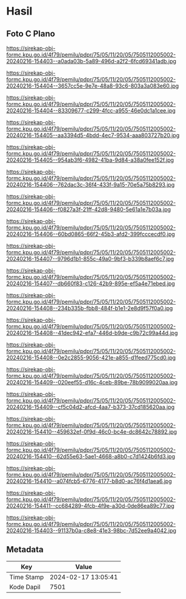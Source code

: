 # Hasil

## Foto C Plano

https://sirekap-obj-formc.kpu.go.id/4f79/pemilu/pdpr/75/05/11/20/05/7505112005002-20240216-154403--a0ada03b-5a89-496d-a2f2-6fcd69341adb.jpg

https://sirekap-obj-formc.kpu.go.id/4f79/pemilu/pdpr/75/05/11/20/05/7505112005002-20240216-154404--3657cc5e-9e7e-48a8-93c6-803a3a083e60.jpg

https://sirekap-obj-formc.kpu.go.id/4f79/pemilu/pdpr/75/05/11/20/05/7505112005002-20240216-154404--83309677-c299-4fcc-a955-46e0dc1a1cee.jpg

https://sirekap-obj-formc.kpu.go.id/4f79/pemilu/pdpr/75/05/11/20/05/7505112005002-20240216-154405--aa3394d5-4bdd-4ec7-9534-aaa803727b20.jpg

https://sirekap-obj-formc.kpu.go.id/4f79/pemilu/pdpr/75/05/11/20/05/7505112005002-20240216-154405--954ab3f6-4982-41ba-9d84-a38a0fee152f.jpg

https://sirekap-obj-formc.kpu.go.id/4f79/pemilu/pdpr/75/05/11/20/05/7505112005002-20240216-154406--762dac3c-36f4-433f-9a15-70e5a75b8293.jpg

https://sirekap-obj-formc.kpu.go.id/4f79/pemilu/pdpr/75/05/11/20/05/7505112005002-20240216-154406--f0827a3f-21ff-42d8-9480-5e61a1e7b03a.jpg

https://sirekap-obj-formc.kpu.go.id/4f79/pemilu/pdpr/75/05/11/20/05/7505112005002-20240216-154406--60bd0865-66f2-45b3-afd2-399fcccecdf0.jpg

https://sirekap-obj-formc.kpu.go.id/4f79/pemilu/pdpr/75/05/11/20/05/7505112005002-20240216-154407--9796d1b1-855c-49a0-9bf3-b339b8aef6c7.jpg

https://sirekap-obj-formc.kpu.go.id/4f79/pemilu/pdpr/75/05/11/20/05/7505112005002-20240216-154407--db660f83-c126-42b9-895e-ef5a4e71ebed.jpg

https://sirekap-obj-formc.kpu.go.id/4f79/pemilu/pdpr/75/05/11/20/05/7505112005002-20240216-154408--234b335b-fbb8-484f-b1e1-2e8d9f57f0a0.jpg

https://sirekap-obj-formc.kpu.go.id/4f79/pemilu/pdpr/75/05/11/20/05/7505112005002-20240216-154408--41dec942-efa7-446d-b9de-c9b72c99a44d.jpg

https://sirekap-obj-formc.kpu.go.id/4f79/pemilu/pdpr/75/05/11/20/05/7505112005002-20240216-154408--0e2c2855-9056-421e-a855-d1feed775cd0.jpg

https://sirekap-obj-formc.kpu.go.id/4f79/pemilu/pdpr/75/05/11/20/05/7505112005002-20240216-154409--020eef55-d16c-4ceb-89be-78b9099020aa.jpg

https://sirekap-obj-formc.kpu.go.id/4f79/pemilu/pdpr/75/05/11/20/05/7505112005002-20240216-154409--cf5c04d2-afcd-4aa7-b373-37cd185620aa.jpg

https://sirekap-obj-formc.kpu.go.id/4f79/pemilu/pdpr/75/05/11/20/05/7505112005002-20240216-154410--459632ef-0f9d-46c0-bc4e-dc8642c78892.jpg

https://sirekap-obj-formc.kpu.go.id/4f79/pemilu/pdpr/75/05/11/20/05/7505112005002-20240216-154410--62d55e63-5ae1-4668-a8b0-c7d1424b6fd3.jpg

https://sirekap-obj-formc.kpu.go.id/4f79/pemilu/pdpr/75/05/11/20/05/7505112005002-20240216-154410--a074fcb5-6776-4177-b8d0-ac76f4d1aea6.jpg

https://sirekap-obj-formc.kpu.go.id/4f79/pemilu/pdpr/75/05/11/20/05/7505112005002-20240216-154411--cc684289-4fcb-4f9e-a30d-0de86ea89c77.jpg

https://sirekap-obj-formc.kpu.go.id/4f79/pemilu/pdpr/75/05/11/20/05/7505112005002-20240216-154403--91137b0a-c8e8-41e3-98bc-7d52ee9a4042.jpg


## Metadata

| Key        | Value               |
| ---------- | ------------------- |
| Time Stamp | 2024-02-17 13:05:41 |
| Kode Dapil | 7501                |



